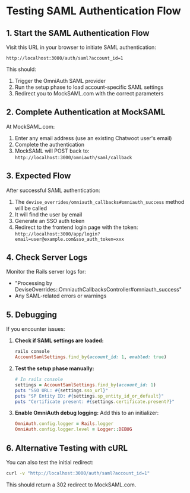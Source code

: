 # Testing SAML Authentication Flow

## 1. Start the SAML Authentication Flow

Visit this URL in your browser to initiate SAML authentication:

```
http://localhost:3000/auth/saml?account_id=1
```

This should:
1. Trigger the OmniAuth SAML provider
2. Run the setup phase to load account-specific SAML settings
3. Redirect you to MockSAML.com with the correct parameters

## 2. Complete Authentication at MockSAML

At MockSAML.com:
1. Enter any email address (use an existing Chatwoot user's email)
2. Complete the authentication
3. MockSAML will POST back to: `http://localhost:3000/omniauth/saml/callback`

## 3. Expected Flow

After successful SAML authentication:
1. The `devise_overrides/omniauth_callbacks#omniauth_success` method will be called
2. It will find the user by email
3. Generate an SSO auth token
4. Redirect to the frontend login page with the token: `http://localhost:3000/app/login?email=user@example.com&sso_auth_token=xxx`

## 4. Check Server Logs

Monitor the Rails server logs for:
- "Processing by DeviseOverrides::OmniauthCallbacksController#omniauth_success"
- Any SAML-related errors or warnings

## 5. Debugging

If you encounter issues:

1. **Check if SAML settings are loaded:**
   ```ruby
   rails console
   AccountSamlSettings.find_by(account_id: 1, enabled: true)
   ```

2. **Test the setup phase manually:**
   ```ruby
   # In rails console
   settings = AccountSamlSettings.find_by(account_id: 1)
   puts "SSO URL: #{settings.sso_url}"
   puts "SP Entity ID: #{settings.sp_entity_id_or_default}"
   puts "Certificate present: #{settings.certificate.present?}"
   ```

3. **Enable OmniAuth debug logging:**
   Add this to an initializer:
   ```ruby
   OmniAuth.config.logger = Rails.logger
   OmniAuth.config.logger.level = Logger::DEBUG
   ```

## 6. Alternative Testing with cURL

You can also test the initial redirect:

```bash
curl -v "http://localhost:3000/auth/saml?account_id=1"
```

This should return a 302 redirect to MockSAML.com.
